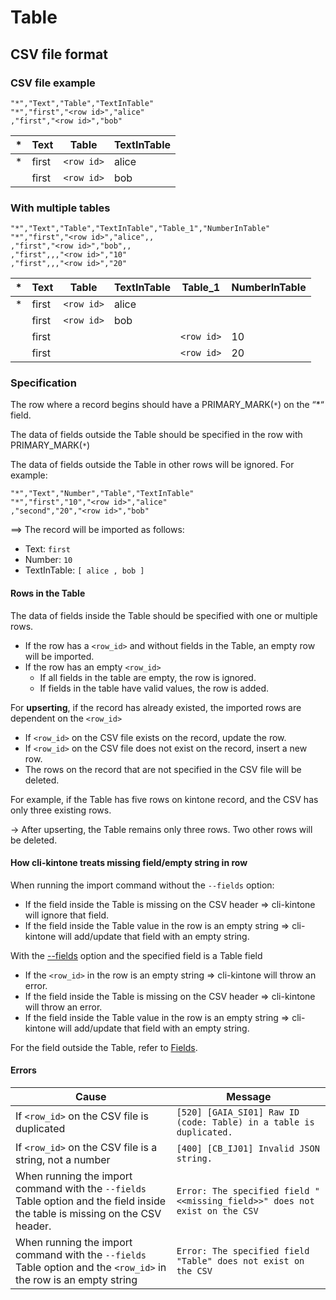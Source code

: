 # Table

## CSV file format

### CSV file example

```csv
"*","Text","Table","TextInTable"
"*","first","<row id>","alice"
,"first","<row id>","bob"
```

| \*  | Text  | Table      | TextInTable |
| --- | ----- | ---------- | ----------- |
| \*  | first | `<row id>` | alice       |
|     | first | `<row id>` | bob         |

### With multiple tables

```csv
"*","Text","Table","TextInTable","Table_1","NumberInTable"
"*","first","<row id>","alice",,
,"first","<row id>","bob",,
,"first",,,"<row id>","10"
,"first",,,"<row id>","20"
```

| \*  | Text  | Table      | TextInTable | Table_1    | NumberInTable |
| --- | ----- | ---------- | ----------- | ---------- | ------------- |
| \*  | first | `<row id>` | alice       |            |               |
|     | first | `<row id>` | bob         |            |               |
|     | first |            |             | `<row id>` | 10            |
|     | first |            |             | `<row id>` | 20            |

### Specification

The row where a record begins should have a PRIMARY_MARK(`*`) on the “\*“ field.

The data of fields outside the Table should be specified in the row with PRIMARY_MARK(`*`)

The data of fields outside the Table in other rows will be ignored.
For example:

```csv
"*","Text","Number","Table","TextInTable"
"*","first","10","<row id>","alice"
,"second","20","<row id>","bob"
```

==> The record will be imported as follows:

- Text: `first`
- Number: `10`
- TextInTable: `[ alice , bob ]`

#### Rows in the Table

The data of fields inside the Table should be specified with one or multiple rows.

- If the row has a `<row_id>` and without fields in the Table, an empty row will be imported.
- If the row has an empty `<row_id>`
  - If all fields in the table are empty, the row is ignored.
  - If fields in the table have valid values, the row is added.

For **upserting**, if the record has already existed, the imported rows are dependent on the `<row_id>`

- If `<row_id>` on the CSV file exists on the record, update the row.
- If `<row_id>` on the CSV file does not exist on the record, insert a new row.
- The rows on the record that are not specified in the CSV file will be deleted.

For example, if the Table has five rows on kintone record, and the CSV has only three existing rows.

→ After upserting, the Table remains only three rows. Two other rows will be deleted.

#### How cli-kintone treats missing field/empty string in row

When running the import command without the `--fields` option:

- If the field inside the Table is missing on the CSV header => cli-kintone will ignore that field.
- If the field inside the Table value in the row is an empty string => cli-kintone will add/update that field with an empty string.

With the [--fields](../target-fields) option and the specified field is a Table field

- If the `<row_id>` in the row is an empty string => cli-kintone will throw an error.
- If the field inside the Table is missing on the CSV header => cli-kintone will throw an error.
- If the field inside the Table value in the row is an empty string => cli-kintone will add/update that field with an empty string.

For the field outside the Table, refer to [Fields](./).

#### Errors

| Cause                                                                                                                         | Message                                                                    |
| ----------------------------------------------------------------------------------------------------------------------------- | -------------------------------------------------------------------------- |
| If `<row_id>` on the CSV file is duplicated                                                                                   | `[520] [GAIA_SI01] Raw ID (code: Table) in a table is duplicated.`         |
| If `<row_id>` on the CSV file is a string, not a number                                                                       | `[400] [CB_IJ01] Invalid JSON string.`                                     |
| When running the import command with the `--fields` Table option and the field inside the table is missing on the CSV header. | `Error: The specified field "<<missing_field>>" does not exist on the CSV` |
| When running the import command with the `--fields` Table option and the `<row_id>` in the row is an empty string             | `Error: The specified field "Table" does not exist on the CSV`             |
